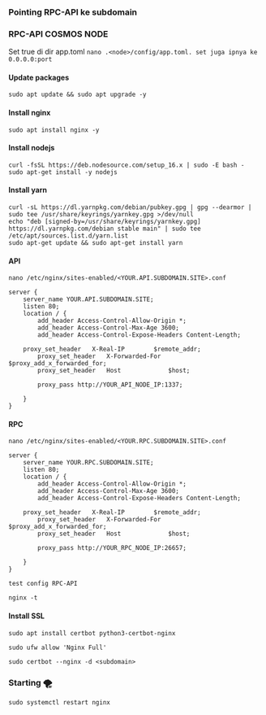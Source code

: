 ### Pointing RPC-API ke subdomain

### RPC-API COSMOS NODE

Set true di dir app.toml `nano .<node>/config/app.toml. set juga ipnya ke 0.0.0.0:port`

#### Update packages
```
sudo apt update && sudo apt upgrade -y
```
#### Install nginx
```
sudo apt install nginx -y
```
#### Install nodejs
```
curl -fsSL https://deb.nodesource.com/setup_16.x | sudo -E bash -
sudo apt-get install -y nodejs
```
#### Install yarn
```
curl -sL https://dl.yarnpkg.com/debian/pubkey.gpg | gpg --dearmor | sudo tee /usr/share/keyrings/yarnkey.gpg >/dev/null
echo "deb [signed-by=/usr/share/keyrings/yarnkey.gpg] https://dl.yarnpkg.com/debian stable main" | sudo tee /etc/apt/sources.list.d/yarn.list
sudo apt-get update && sudo apt-get install yarn
```
#### API
```
nano /etc/nginx/sites-enabled/<YOUR.API.SUBDOMAIN.SITE>.conf
```
```
server {
    server_name YOUR.API.SUBDOMAIN.SITE;
    listen 80;
    location / {
        add_header Access-Control-Allow-Origin *;
        add_header Access-Control-Max-Age 3600;
        add_header Access-Control-Expose-Headers Content-Length;

	proxy_set_header   X-Real-IP        $remote_addr;
        proxy_set_header   X-Forwarded-For  $proxy_add_x_forwarded_for;
        proxy_set_header   Host             $host;

        proxy_pass http://YOUR_API_NODE_IP:1337;

    }
}
```
#### RPC 
```
nano /etc/nginx/sites-enabled/<YOUR.RPC.SUBDOMAIN.SITE>.conf
```
```
server {
    server_name YOUR.RPC.SUBDOMAIN.SITE;
    listen 80;
    location / {
        add_header Access-Control-Allow-Origin *;
        add_header Access-Control-Max-Age 3600;
        add_header Access-Control-Expose-Headers Content-Length;

	proxy_set_header   X-Real-IP        $remote_addr;
        proxy_set_header   X-Forwarded-For  $proxy_add_x_forwarded_for;
        proxy_set_header   Host             $host;

        proxy_pass http://YOUR_RPC_NODE_IP:26657;

    }
}
```
`test config RPC-API`
```
nginx -t 
```
#### Install SSL
```
sudo apt install certbot python3-certbot-nginx
```
```
sudo ufw allow 'Nginx Full'
```
```
sudo certbot --nginx -d <subdomain>
```
### Starting 🌪️
```
sudo systemctl restart nginx
```
